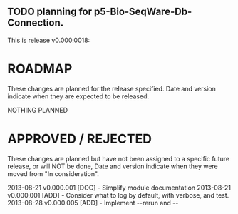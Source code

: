 ## TODO planning for p5-Bio-SeqWare-Db-Connection.

This is release v0.000.0018:

# ROADMAP

These changes are planned for the release specified. Date and version indicate
when they are expected to be released.

NOTHING PLANNED

# APPROVED / REJECTED

These changes are planned but have not been assigned to a specific future
release, or will NOT be done, Date and version indicate when they were moved
from "In consideration". 

2013-08-21 v0.000.001 [DOC] - Simplify module documentation
2013-08-21 v0.000.001 [ADD] - Consider what to log by default, with verbose,
                              and test.
2013-08-28 v0.000.005 [ADD] - Implement --rerun and --<template> (name) opts
2012-08-29 v0.000.007 [ADD] - Add cghub submit parameters as script options

# IN CONSIDERATION

These are things we might do. Date and version indicate when they were added
for consideration.

2013-08-21 v0.000.001 [MAJOR] Fold in current BAM upload code.
2013-08-21 v0.000.001 [API]   dbh as object property?
2013-08-27 v0.000.002 [API]   Allow specifying config file to program?
2013-09-09 v0.000.018 [DEV]   Refactor param vs field use in _functions.
